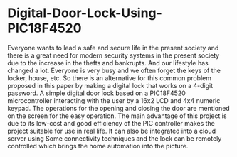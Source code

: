 # Digital-Door-Lock-Using-PIC18F4520
Everyone wants to lead a safe and secure life in the present society and there is a great need for modern security systems in the present society due to the increase in the thefts and bankrupts. And our lifestyle has changed a lot. Everyone is very busy and we often forget the keys of the locker, house, etc. So there is an alternative for this common problem proposed in this paper by making a digital lock that works on a 4-digit password. A simple digital door lock based on a PIC18F4520 microcontroller interacting with the user by a 16x2 LCD and 4x4 numeric keypad. The operations for the opening and closing the door are mentioned on the screen for the easy operation. The main advantage of this project is due to its low-cost and good efficiency of the PIC controller makes the project suitable for use in real life. It can also be integrated into a cloud server using Some connectivity techniques and the lock can be remotely controlled which brings the home automation into the picture.

